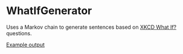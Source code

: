 # WhatIfGenerator
Uses a Markov chain to generate sentences based on [XKCD What If?](http://what-if.xkcd.com) questions.

[Example output](https://gist.github.com/shadowfacts/68d2d72265140d1867ea)
